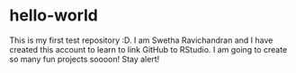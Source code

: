 # hello-world
This is my first test repository :D.
I am Swetha Ravichandran and I have created this account to learn to link GitHub to RStudio.
I am going to create so many fun projects soooon! Stay alert!

